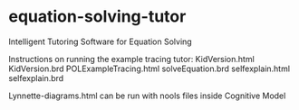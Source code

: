 # equation-solving-tutor
Intelligent Tutoring Software for Equation Solving

Instructions on running the example tracing tutor:
KidVersion.html           KidVersion.brd
POLExampleTracing.html    solveEquation.brd
selfexplain.html          selfexplain.brd

Lynnette-diagrams.html can be run with nools files inside Cognitive Model
